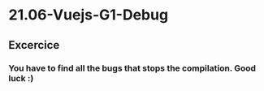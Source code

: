 # 21.06-Vuejs-G1-Debug

## Excercice

### You have to find all the bugs that stops the compilation. Good luck :)
